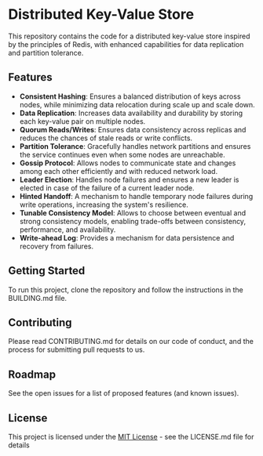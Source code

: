 # Distributed Key-Value Store

This repository contains the code for a distributed key-value store inspired by the principles of Redis, with enhanced capabilities for data replication and partition tolerance.

## Features

- **Consistent Hashing**: Ensures a balanced distribution of keys across nodes, while minimizing data relocation during scale up and scale down.
- **Data Replication**: Increases data availability and durability by storing each key-value pair on multiple nodes.
- **Quorum Reads/Writes**: Ensures data consistency across replicas and reduces the chances of stale reads or write conflicts.
- **Partition Tolerance**: Gracefully handles network partitions and ensures the service continues even when some nodes are unreachable.
- **Gossip Protocol**: Allows nodes to communicate state and changes among each other efficiently and with reduced network load.
- **Leader Election**: Handles node failures and ensures a new leader is elected in case of the failure of a current leader node.
- **Hinted Handoff**: A mechanism to handle temporary node failures during write operations, increasing the system's resilience.
- **Tunable Consistency Model**: Allows to choose between eventual and strong consistency models, enabling trade-offs between consistency, performance, and availability.
- **Write-ahead Log**: Provides a mechanism for data persistence and recovery from failures.

## Getting Started

To run this project, clone the repository and follow the instructions in the BUILDING.md file.

## Contributing

Please read CONTRIBUTING.md for details on our code of conduct, and the process for submitting pull requests to us.

## Roadmap

See the open issues for a list of proposed features (and known issues).


## License

This project is licensed under the [MIT License](https://opensource.org/licenses/MIT) - see the LICENSE.md file for details
